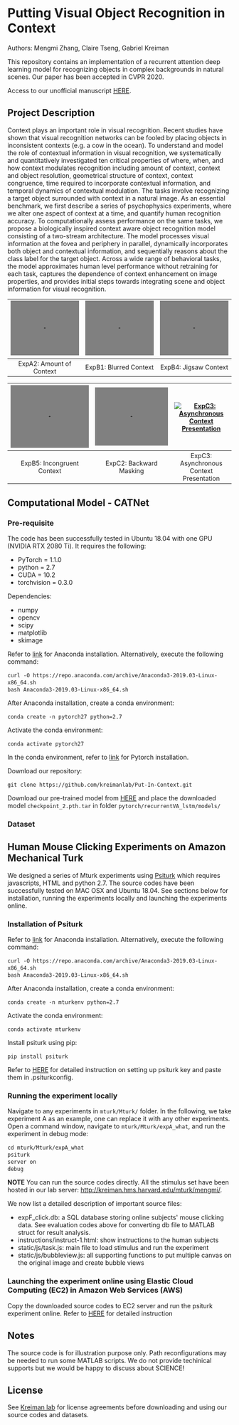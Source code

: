 # Putting Visual Object Recognition in Context

Authors: Mengmi Zhang, Claire Tseng, Gabriel Kreiman

This repository contains an implementation of a recurrent attention deep learning model for recognizing objects in complex backgrounds in natural scenes. Our paper has been accepted in CVPR 2020.

Access to our unofficial manuscript [HERE](https://arxiv.org/abs/1902.00163).

## Project Description

Context plays an important role in visual recognition. Recent studies have shown that visual recognition networks can be fooled by placing objects in inconsistent contexts (e.g. a cow in the ocean). To understand and model the role of contextual information in visual recognition, we systematically and quantitatively investigated ten critical properties of where, when, and how context modulates recognition including amount of context, context and object resolution, geometrical structure of context, context congruence,  time required to incorporate contextual information, and temporal dynamics of contextual modulation. The tasks involve recognizing a target object surrounded with context in a natural image. As an essential benchmark, we first describe a series of psychophysics experiments, where we alter one aspect of context at a time, and quantify human recognition accuracy. To computationally assess performance on the same tasks, we propose a biologically inspired context aware object recognition model consisting of a two-stream architecture. The model processes visual information at the fovea and periphery in parallel, dynamically incorporates both object and contextual information, and sequentially reasons about the class label for the target object. Across a wide range of behavioral tasks, the model approximates human level performance without retraining for each task, captures the dependence of context enhancement on image properties, and provides initial steps towards integrating scene and object information for visual recognition.


| [![ExpA2: Amount of Context](samples/expA2.gif)](samples/expA2.gif)  | [![ExpB1: Blurred Context](samples/expB1.gif)](samples/expB1.gif) |[![ExpB4: Jigsaw Context](samples/expB4.gif)](samples/expB4.gif)  |
|:---:|:---:|:---:|
| ExpA2: Amount of Context | ExpB1: Blurred Context | ExpB4: Jigsaw Context | 

| [![ExpB5: Incongruent Context](samples/expB5.gif)](samples/expB5.gif)  | [![ExpC2: Backward Masking](samples/expC2.gif)](samples/expC2.gif) |[![ExpC3: Asynchronous Context Presentation](samples/expC3.gif)](samples/expC3.gif)  |
|:---:|:---:|:---:|
| ExpB5: Incongruent Context | ExpC2: Backward Masking | ExpC3: Asynchronous Context Presentation | 

## Computational Model - CATNet

### Pre-requisite

The code has been successfully tested in Ubuntu 18.04 with one GPU (NVIDIA RTX 2080 Ti). It requires the following:
- PyTorch = 1.1.0 
- python = 2.7
- CUDA = 10.2
- torchvision = 0.3.0

Dependencies:
- numpy
- opencv
- scipy
- matplotlib
- skimage

Refer to [link](https://www.anaconda.com/distribution/) for Anaconda installation. Alternatively, execute the following command:
```
curl -O https://repo.anaconda.com/archive/Anaconda3-2019.03-Linux-x86_64.sh
bash Anaconda3-2019.03-Linux-x86_64.sh
```
After Anaconda installation, create a conda environment:
```
conda create -n pytorch27 python=2.7
```
Activate the conda environment:
```
conda activate pytorch27
```
In the conda environment, refer to [link](https://pytorch.org/get-started/locally/) for Pytorch installation.

Download our repository:
```
git clone https://github.com/kreimanlab/Put-In-Context.git
```

Download our pre-trained model from [HERE](https://drive.google.com/open?id=16So2IEG5Ct68MJ7w3W7TZP1E1J_8g_iL) and place the downloaded model ```checkpoint_2.pth.tar``` in folder ```pytorch/recurrentVA_lstm/models/```

### Dataset



## Human Mouse Clicking Experiments on Amazon Mechanical Turk 

We designed a series of Mturk experiments using [Psiturk](https://psiturk.org/) which requires javascripts, HTML and python 2.7. The source codes have been successfully tested on MAC OSX and Ubuntu 18.04. See sections below for installation, running the experiments locally and launching the experiments online.

### Installation of Psiturk

Refer to [link](https://www.anaconda.com/distribution/) for Anaconda installation. Alternatively, execute the following command:
```
curl -O https://repo.anaconda.com/archive/Anaconda3-2019.03-Linux-x86_64.sh
bash Anaconda3-2019.03-Linux-x86_64.sh
```
After Anaconda installation, create a conda environment:
```
conda create -n mturkenv python=2.7
```
Activate the conda environment:
```
conda activate mturkenv
```
Install psiturk using pip:
```
pip install psiturk
```
Refer to [HERE](https://drive.google.com/open?id=1FblDG7OuWXVRfWo0Djb5eDiYgKqnk9wU) for detailed instruction on setting up psiturk key and paste them in .psiturkconfig.

### Running the experiment locally

Navigate to any experiments in ```mturk/Mturk/``` folder. In the following, we take experiment A as an example, one can replace it with any other experiments. Open a command window, navigate to ```mturk/Mturk/expA_what```, and run the experiment in debug mode:
```
cd mturk/Mturk/expA_what
psiturk
server on
debug
```
**NOTE** You can run the source codes directly. All the stimulus set have been hosted in our lab server: http://kreiman.hms.harvard.edu/mturk/mengmi/. 

We now list a detailed description of important source files:
- expF_click.db: a SQL database storing online subjects' mouse clicking data. See evaluation codes above for converting db file to MATLAB struct for result analysis.
- instructions/instruct-1.html: show instructions to the human subjects
- static/js/task.js: main file to load stimulus and run the experiment
- static/js/bubbleview.js: all supporting functions to put multiple canvas on the original image and create bubble views

### Launching the experiment online using Elastic Cloud Computing (EC2) in Amazon Web Services (AWS)

Copy the downloaded source codes to EC2 server and run the psiturk experiment online. Refer to [HERE](https://drive.google.com/open?id=1FblDG7OuWXVRfWo0Djb5eDiYgKqnk9wU) for detailed instruction

## Notes

The source code is for illustration purpose only. Path reconfigurations may be needed to run some MATLAB scripts. We do not provide techinical supports but we would be happy to discuss about SCIENCE!

## License

See [Kreiman lab](http://klab.tch.harvard.edu/code/license_agreement.pdf) for license agreements before downloading and using our source codes and datasets.
